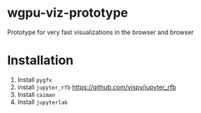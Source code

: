 # wgpu-viz-prototype
Prototype for very fast visualizations in the browser and browser

# Installation

1. Install `pygfx`
2. install `jupyter_rfb` https://github.com/vispy/jupyter_rfb
3. Install `caiman`
4. Install `jupyterlab`

